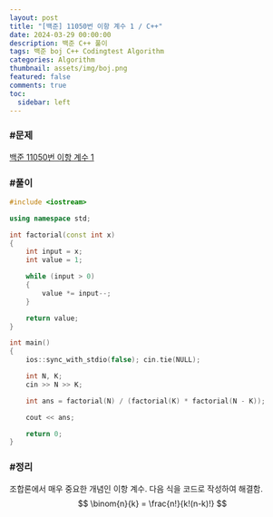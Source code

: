 ```yaml
---
layout: post
title: "[백준] 11050번 이항 계수 1 / C++"
date: 2024-03-29 00:00:00
description: 백준 C++ 풀이
tags: 백준 boj C++ Codingtest Algorithm
categories: Algorithm
thumbnail: assets/img/boj.png
featured: false
comments: true
toc:
  sidebar: left
---
```


### #문제
[백준 11050번 이항 계수 1](https://www.acmicpc.net/problem/11050)

### #풀이
```c++
#include <iostream>

using namespace std;

int factorial(const int x)
{
	int input = x;
	int value = 1;

	while (input > 0)
	{
		value *= input--;
	}

	return value;
}

int main()
{
	ios::sync_with_stdio(false); cin.tie(NULL);

	int N, K;
	cin >> N >> K;

	int ans = factorial(N) / (factorial(K) * factorial(N - K));

	cout << ans;

	return 0;
}
```

### #정리
조합론에서 매우 중요한 개념인 이항 계수. 다음 식을 코드로 작성하여 해결함.
$$
\binom{n}{k} = \frac{n!}{k!(n-k)!}
$$